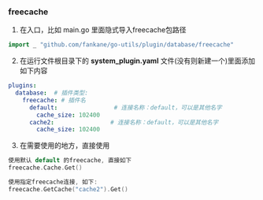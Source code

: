 ### freecache
1. 在入口，比如 main.go 里面隐式导入freecache包路径
```go 
import _ "github.com/fankane/go-utils/plugin/database/freecache"
```

2. 在运行文件根目录下的 **system_plugin.yaml** 文件(没有则新建一个)里面添加如下内容
```yaml
plugins:
  database:  # 插件类型:
    freecache: # 插件名
      default:                # 连接名称：default，可以是其他名字
        cache_size: 102400
      cache2:                # 连接名称：default，可以是其他名字
        cache_size: 102400
```

3. 在需要使用的地方，直接使用
```go
使用默认 default 的freecache, 直接如下
freecache.Cache.Get()

使用指定freecache连接, 如下:
freecache.GetCache("cache2").Get()
```